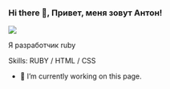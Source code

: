 ### Hi there 👋, Привет, меня зовут Антон!
![](https://user-images.githubusercontent.com/74038190/225813708-98b745f2-7d22-48cf-9150-083f1b00d6c9.gif)

Я разработчик ruby

Skills: RUBY / HTML / CSS

- 🔭 I’m currently working on this page. 





